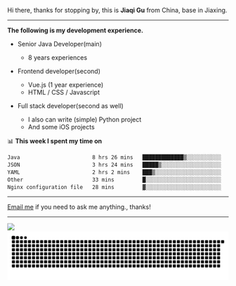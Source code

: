 Hi there, thanks for stopping by, this is **Jiaqi Gu** from China, base in Jiaxing.

---

**The following is my development experience.**

- Senior Java Developer(main)
  - 8 years experiences

- Frontend developer(second)
  - Vue.js (1 year experience)
  - HTML / CSS / Javascript
  
- Full stack developer(second as well)
  - I also can write (simple) Python project
  - And some iOS projects

📊 **This week I spent my time on**
<!--START_SECTION:waka-->

```txt
Java                       8 hrs 26 mins   █████████████▒░░░░░░░░░░░   52.92 %
JSON                       3 hrs 24 mins   █████▒░░░░░░░░░░░░░░░░░░░   21.34 %
YAML                       2 hrs 2 mins    ███▒░░░░░░░░░░░░░░░░░░░░░   12.76 %
Other                      33 mins         █░░░░░░░░░░░░░░░░░░░░░░░░   03.51 %
Nginx configuration file   28 mins         ▓░░░░░░░░░░░░░░░░░░░░░░░░   02.97 %
```

<!--END_SECTION:waka-->

---

[Email me](mailto:htk2klwgr@mozmail.com?subject=Hiring_from_GitHub) if you need to ask me anything., thanks!

---

![]( https://visitor-badge.glitch.me/badge?page_id=githubgujiaqi)
![]( https://github.com/droid-Q/droid-Q/raw/output/github-contribution-grid-snake.svg#gh-dark-mode-only)
